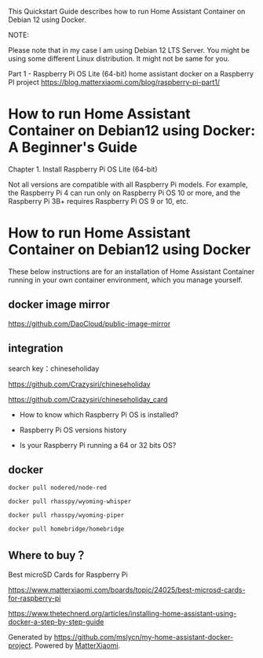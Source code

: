 This Quickstart Guide describes how to run Home Assistant Container on Debian 12 using Docker.

NOTE:

Please note that in my case I am using Debian 12 LTS Server. You might be using some different Linux distribution. It might not be same for you.

Part 1 - Raspberry Pi OS Lite (64-bit) home assistant docker on a Raspberry PI project
https://blog.matterxiaomi.com/blog/raspberry-pi-part1/


# How to run Home Assistant Container on Debian12 using Docker: A Beginner's Guide

Chapter 1. Install Raspberry Pi OS Lite (64-bit) 

Not all versions are compatible with all Raspberry Pi models. For example, the Raspberry Pi 4 can run only on Raspberry Pi OS 10 or more, and the Raspberry Pi 3B+ requires Raspberry Pi OS 9 or 10, etc.


# How to run Home Assistant Container on Debian12 using Docker

These below instructions are for an installation of Home Assistant Container running in your own container environment, which you manage yourself.

## docker image mirror

https://github.com/DaoCloud/public-image-mirror

## integration

search key：chineseholiday

https://github.com/Crazysiri/chineseholiday

https://github.com/Crazysiri/chineseholiday_card

- How to know which Raspberry Pi OS is installed?

- Raspberry Pi OS versions history

- Is your Raspberry Pi running a 64 or 32 bits OS?


## docker
~~~
docker pull nodered/node-red

docker pull rhasspy/wyoming-whisper

docker pull rhasspy/wyoming-piper

docker pull homebridge/homebridge

~~~



## Where to buy？

Best microSD Cards for Raspberry Pi

https://www.matterxiaomi.com/boards/topic/24025/best-microsd-cards-for-raspberry-pi



https://www.thetechnerd.org/articles/installing-home-assistant-using-docker-a-step-by-step-guide



Generated by https://github.com/mslycn/my-home-assistant-docker-project. Powered by [MatterXiaomi](https://wwww.matterxiaomi.com).


